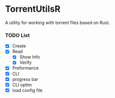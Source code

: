 # TorrentUtilsR

A utility for working with torrent files based on Rust.

### TODO List

- [x] Create
- [x] Read
  - [x] Show Info
  - [x] Verify
- [x] Preformance
- [x] CLI
- [x] progress bar
- [x] CLI optim
- [x] load config file